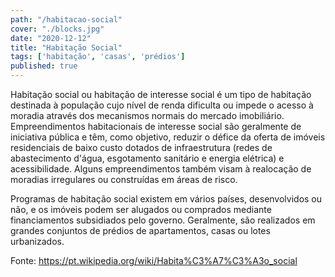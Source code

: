 ```yaml
---
path: "/habitacao-social"
cover: "./blocks.jpg"
date: "2020-12-12"
title: "Habitação Social"
tags: ['habitação', 'casas', 'prédios']
published: true
---
```

Habitação social ou habitação de interesse social é um tipo de habitação destinada à população cujo nível de renda dificulta ou impede o acesso à moradia através dos mecanismos normais do mercado imobiliário. Empreendimentos habitacionais de interesse social são geralmente de iniciativa pública e têm, como objetivo, reduzir o défice da oferta de imóveis residenciais de baixo custo dotados de infraestrutura (redes de abastecimento d'água, esgotamento sanitário e energia elétrica) e acessibilidade. Alguns empreendimentos também visam à realocação de moradias irregulares ou construídas em áreas de risco.

Programas de habitação social existem em vários países, desenvolvidos ou não, e os imóveis podem ser alugados ou comprados mediante financiamentos subsidiados pelo governo. Geralmente, são realizados em grandes conjuntos de prédios de apartamentos, casas ou lotes urbanizados.

Fonte: https://pt.wikipedia.org/wiki/Habita%C3%A7%C3%A3o_social